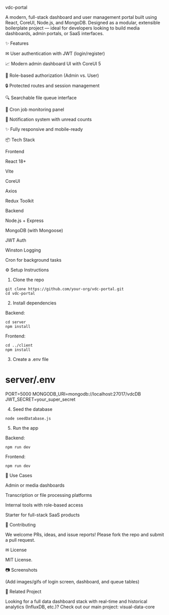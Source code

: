 vdc-portal

A modern, full-stack dashboard and user management portal built using React, CoreUI, Node.js, and MongoDB. Designed as a modular, extensible boilerplate project — ideal for developers looking to build media dashboards, admin portals, or SaaS interfaces.

✨ Features

✉ User authentication with JWT (login/register)

📈 Modern admin dashboard UI with CoreUI 5

📁 Role-based authorization (Admin vs. User)

🔒 Protected routes and session management

🔍 Searchable file queue interface

📅 Cron job monitoring panel

💌 Notification system with unread counts

✨ Fully responsive and mobile-ready

📦 Tech Stack

Frontend

React 18+

Vite

CoreUI

Axios

Redux Toolkit

Backend

Node.js + Express

MongoDB (with Mongoose)

JWT Auth

Winston Logging

Cron for background tasks

⚙️ Setup Instructions

1. Clone the repo
```
git clone https://github.com/your-org/vdc-portal.git
cd vdc-portal
```
2. Install dependencies

Backend:
```
cd server
npm install
```
Frontend:
```
cd ../client
npm install
```
3. Create a .env file

# server/.env
PORT=5000
MONGODB_URI=mongodb://localhost:27017/vdcDB
JWT_SECRET=your_super_secret

4. Seed the database
```
node seedDatabase.js
```
5. Run the app

Backend:
```
npm run dev
```
Frontend:
```
npm run dev
```
🚀 Use Cases

Admin or media dashboards

Transcription or file processing platforms

Internal tools with role-based access

Starter for full-stack SaaS products

🔗 Contributing

We welcome PRs, ideas, and issue reports! Please fork the repo and submit a pull request.

✉ License

MIT License.

📷 Screenshots

(Add images/gifs of login screen, dashboard, and queue tables)

🚨 Related Project

Looking for a full data dashboard stack with real-time and historical analytics (InfluxDB, etc.)?
Check out our main project: visual-data-core

